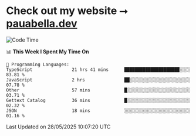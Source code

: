 # Check out my website ⭢ [pauabella.dev](https://pauabella.dev)

<!--START_SECTION:waka-->
![Code Time](http://img.shields.io/badge/Code%20Time-4%2C477%20hrs%2055%20mins-blue)

📊 **This Week I Spent My Time On** 

```text
💬 Programming Languages: 
TypeScript               21 hrs 41 mins      █████████████████████░░░░   83.81 % 
JavaScript               2 hrs               ██░░░░░░░░░░░░░░░░░░░░░░░   07.78 % 
Other                    57 mins             █░░░░░░░░░░░░░░░░░░░░░░░░   03.71 % 
Gettext Catalog          36 mins             █░░░░░░░░░░░░░░░░░░░░░░░░   02.32 % 
JSON                     18 mins             ░░░░░░░░░░░░░░░░░░░░░░░░░   01.16 % 
```


 Last Updated on 28/05/2025 10:07:20 UTC
<!--END_SECTION:waka-->
